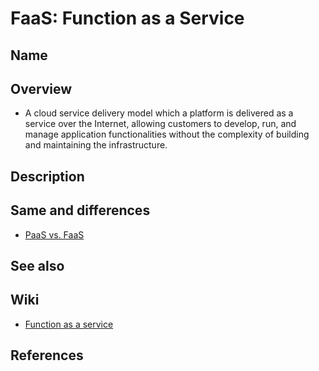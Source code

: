# FaaS: Function as a Service

## Name

## Overview
- A cloud service delivery model which a platform is delivered as a service over the Internet, allowing customers to develop, run, and manage application functionalities without the complexity of building and maintaining the infrastructure.

## Description

## Same and differences
- [PaaS vs. FaaS](../../differences/PaaS_FaaS.md)

## See also

## Wiki
- [Function as a service](https://en.wikipedia.org/wiki/Function_as_a_service)

## References

